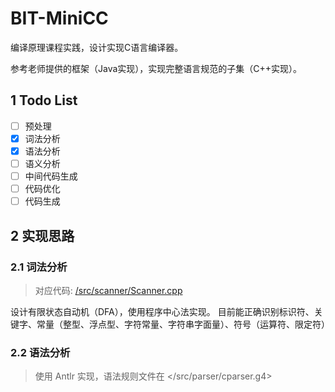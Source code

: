 # BIT-MiniCC

编译原理课程实践，设计实现C语言编译器。

参考老师提供的框架（Java实现），实现完整语言规范的子集（C++实现）。

## 1 Todo List
- [ ] 预处理
- [x] 词法分析
- [x] 语法分析
- [ ] 语义分析
- [ ] 中间代码生成
- [ ] 代码优化
- [ ] 代码生成

## 2 实现思路
### 2.1 词法分析
> 对应代码: [/src/scanner/Scanner.cpp](src/scanner/Scanner.cpp)

设计有限状态自动机（DFA），使用程序中心法实现。
目前能正确识别标识符、关键字、常量（整型、浮点型、字符常量、字符串字面量）、符号（运算符、限定符）

### 2.2 语法分析

> 使用 Antlr 实现，语法规则文件在  </src/parser/cparser.g4>